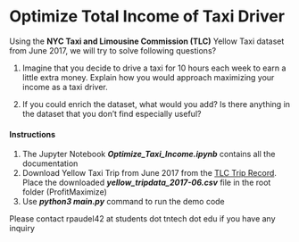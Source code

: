 # Optimize Total Income of Taxi Driver

Using the **NYC Taxi and Limousine Commission (TLC)** Yellow Taxi dataset from June 2017, we will try to solve following questions?

1. Imagine that you decide to drive a taxi for 10 hours each week to earn a little extra money. Explain how you would approach maximizing your income as a taxi driver.

2. If you could enrich the dataset, what would you add?  Is there anything in the dataset that you don’t find especially useful?


#### Instructions

1. The Jupyter Notebook ***Optimize_Taxi_Income.ipynb*** contains all the documentation
2. Download  Yellow  Taxi Trip from June 2017 from the [TLC Trip Record](https://www1.nyc.gov/site/tlc/about/tlc-trip-record-data.page). Place the downloaded ***yellow_tripdata_2017-06.csv***  file in the root folder (ProfitMaximize)
2. Use ***python3 main.py*** command to run the demo code

Please contact rpaudel42 at students dot tntech dot edu if you have any inquiry